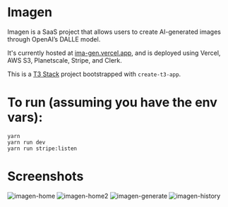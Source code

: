 # Imagen

Imagen is a SaaS project that allows users to create AI-generated images through OpenAI’s DALLE model. 

It's currently hosted at [ima-gen.vercel.app](https://ima-gen.vercel.app), and is deployed using Vercel, AWS S3, Planetscale, Stripe, and Clerk. 

This is a [T3 Stack](https://create.t3.gg/) project bootstrapped with `create-t3-app`.


# To run (assuming you have the env vars):
```
yarn
yarn run dev
yarn run stripe:listen
```

# Screenshots
![imagen-home](https://github.com/Danielpark1239/Imagen/assets/90424009/44b453da-3b56-4e7c-bda0-3cc958a71a04)
![imagen-home2](https://github.com/Danielpark1239/Imagen/assets/90424009/b77cf50b-1078-4a93-8cbe-9e25f458275c)
![imagen-generate](https://github.com/Danielpark1239/Imagen/assets/90424009/530903e9-a9f1-4db9-8f32-080a500dc901)
![imagen-history](https://github.com/Danielpark1239/Imagen/assets/90424009/4ecb0d65-4a88-42a9-8185-bc3808271b5a)
